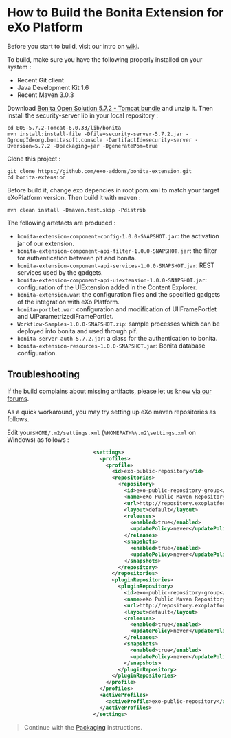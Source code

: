How to Build the Bonita Extension for eXo Platform
================


Before you start to build, visit our intro on [wiki](https://github.com/exo-addons/bonita-extension/wiki).


To build, make sure you have the following properly installed  on your system :   
* Recent Git client
* Java Development Kit 1.6
* Recent Maven 3.0.3

Download [Bonita Open Solution 5.7.2 - Tomcat bundle](http://www.bonitasoft.com/products/BPM_downloads/all) and unzip it. Then install the security-server lib in your local repository :

    cd BOS-5.7.2-Tomcat-6.0.33/lib/bonita
    mvn install:install-file -Dfile=security-server-5.7.2.jar -DgroupId=org.bonitasoft.console -DartifactId=security-server -Dversion=5.7.2 -Dpackaging=jar -DgeneratePom=true

Clone this project : 

    git clone https://github.com/exo-addons/bonita-extension.git
    cd bonita-extension

Before build it, change exo depencies in root pom.xml to match your target eXoPlatform version. Then build it with maven :

    mvn clean install -Dmaven.test.skip -Pdistrib


The following artefacts are produced :
* ```bonita-extension-component-config-1.0.0-SNAPSHOT.jar```: the activation jar of our extension.
* ```bonita-extension-component-api-filter-1.0.0-SNAPSHOT.jar```: the filter for authentication between plf and bonita.
* ```bonita-extension-component-api-services-1.0.0-SNAPSHOT.jar```: REST services used by the gadgets.
* ```bonita-extension-component-api-uiextension-1.0.0-SNAPSHOT.jar```: configuration of the UIExtension added in the Content Explorer.
* ```bonita-extension.war```: the configuration files and the specified  gadgets of the integration with eXo Platform.
* ```bonita-portlet.war```: configuration and modification of UIIFramePortlet and UIParametrizedIFramePortlet.
* ```Workflow-Samples-1.0.0-SNAPSHOT.zip```: sample processes which can be deployed into  bonita and used through plf.
* ```bonita-server-auth-5.7.2.jar```: a class for the authentication to bonita.
* ```bonita-extension-resources-1.0.0-SNAPSHOT.jar```: Bonita database configuration.

Troubleshooting
----

If the build complains about missing artifacts, please let us know [via our forums](http://forum.exoplatform.org).

As a quick workaround, you may try setting up eXo maven repositories as follows.

Edit your```$HOME/.m2/settings.xml```  (```%HOMEPATH%\.m2\settings.xml``` on Windows) as follows :

 ```xml
                             <settings>
                               <profiles>
                                 <profile>
                                   <id>exo-public-repository</id>
                                   <repositories>
                                     <repository>
                                       <id>exo-public-repository-group</id>
                                       <name>eXo Public Maven Repository Group</name>
                                       <url>http://repository.exoplatform.org/content/groups/public</url>
                                       <layout>default</layout>
                                       <releases>
                                         <enabled>true</enabled>
                                         <updatePolicy>never</updatePolicy>
                                       </releases>
                                       <snapshots>
                                         <enabled>true</enabled>
                                         <updatePolicy>never</updatePolicy>
                                       </snapshots>
                                     </repository>
                                   </repositories>
                                   <pluginRepositories>
                                     <pluginRepository>
                                       <id>exo-public-repository-group</id>
                                       <name>eXo Public Maven Repository Group</name>
                                       <url>http://repository.exoplatform.org/content/groups/public</url>
                                       <layout>default</layout>
                                       <releases>
                                         <enabled>true</enabled>
                                         <updatePolicy>never</updatePolicy>
                                       </releases>
                                       <snapshots>
                                         <enabled>true</enabled>
                                         <updatePolicy>never</updatePolicy>
                                       </snapshots>
                                     </pluginRepository>
                                   </pluginRepositories>
                                 </profile>
                               </profiles>
                               <activeProfiles>
                                 <activeProfile>exo-public-repository</activeProfile>
                               </activeProfiles>
                             </settings>
```


> Continue with the [Packaging](https://github.com/exo-addons/bonita-extension/wiki/Packaging) instructions.
